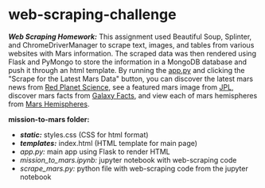# web-scraping-challenge
***Web Scraping Homework:*** This assignment used Beautiful Soup, Splinter, and ChromeDriverManager to scrape text, images, and tables from various websites with Mars information. The scraped data was then rendered using Flask and PyMongo to store the information in a MongoDB database and push it through an html template. By running the [app.py](web-scraping-challenge/mission-to-mars) and clicking the "Scrape for the Latest Mars Data" button, you can discover the latest mars news from [Red Planet Science](https://redplanetscience.com/), see a featured mars image from [JPL](https://spaceimages-mars.com), discover mars facts from [Galaxy Facts](https://galaxyfacts-mars.com), and view each of mars hemispheres from [Mars Hemispheres](https://marshemispheres.com/).

**mission-to-mars folder:**
- ***static:*** styles.css (CSS for html format)
- ***templates:*** index.html (HTML template for main page)
- *app.py:* main app using Flask to render HTML
- *mission_to_mars.ipynb:* jupyter notebook with web-scraping code
- *scrape_mars.py:* python file with web-scraping code from the jupyter notebook
